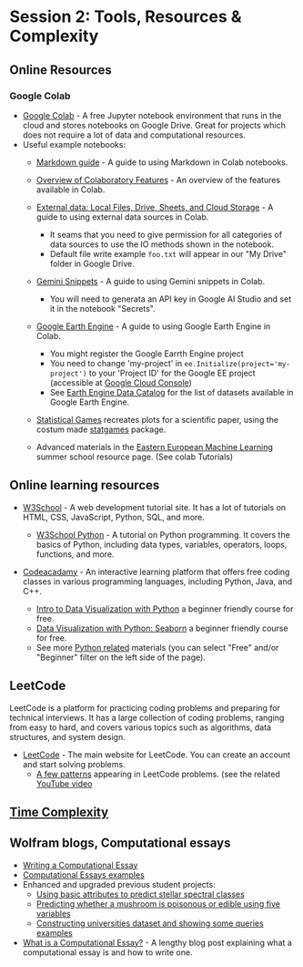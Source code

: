 # Session 2: Tools, Resources & Complexity

## Online Resources

### Google Colab

- [Google Colab](https://colab.research.google.com/) - A free Jupyter notebook environment that runs in the cloud and stores notebooks on Google Drive.
Great for projects which does not require a lot of data and computational resources.
- Useful example notebooks:
   - [Markdown guide](https://colab.research.google.com/notebooks/markdown_guide.ipynb) - A guide to using Markdown in Colab notebooks.
   - [Overview of Colaboratory Features](https://colab.research.google.com/notebooks/basic_features_overview.ipynb) - An overview of the features available in Colab.
   - [External data: Local Files, Drive, Sheets, and Cloud Storage](https://colab.research.google.com/notebooks/io.ipynb) - A guide to using external data sources in Colab.
        - It seams that you need to give permission for all categories of data sources to use the IO methods shown in the notebook.
        - Default file write example `foo.txt` will appear in our "My Drive" folder in Google Drive.
    - [Gemini Snippets](https://colab.research.google.com/notebooks/snippets/gemini.ipynb) - A guide to using Gemini snippets in Colab.
       - You will need to generata an API key in Google AI Studio and set it in the notebook "Secrets".

    - [Google Earth Engine](https://colab.research.google.com/github/google/earthengine-community/blob/master/guides/linked/ee-api-colab-setup.ipynb) - A guide to using Google Earth Engine in Colab.
        - You might register the Google Earrth Engine project
        - You need to change 'my-project' in `ee.Initialize(project='my-project')` to your 'Project ID' for the Google EE project (accessible at [Google Cloud Console](https://console.cloud.google.com/))
        - See [Earth Engine Data Catalog](https://developers.google.com/earth-engine/datasets) for the list of datasets available in Google Earth Engine.

    - [Statistical Games](https://colab.research.google.com/drive/1dFSqVPMd0_6Ai8iMfoohOETQjdy2C2GD) recreates plots for a scientific paper, using the costum made [statgames](https://github.com/Konczer/UncertaintyTheory/tree/main/StatisticalGames/Software/Python/statgames) package.

    - Advanced materials in the [Eastern European Machine Learning](https://github.com/eemlcommunity) summer school resource page. (See colab Tutorials)

## Online learning resources

- [W3School](https://www.w3schools.com/) - A web development tutorial site. It has a lot of tutorials on HTML, CSS, JavaScript, Python, SQL, and more.
  - [W3School Python](https://www.w3schools.com/python/) - A tutorial on Python programming. It covers the basics of Python, including data types, variables, operators, loops, functions, and more.

- [Codeacadamy](https://www.codecademy.com/) - An interactive learning platform that offers free coding classes in various programming languages, including Python, Java, and C++.
  - [Intro to Data Visualization with Python](https://www.codecademy.com/enrolled/courses/intro-to-data-visualization-with-python) a beginner friendly course for free.
  - [Data Visualization with Python: Seaborn](https://www.codecademy.com/enrolled/courses/data-visualization-with-python-seaborn) a beginner friendly course for free.
  - See more [Python related](https://www.codecademy.com/search?query=Python) materials (you can select "Free" and/or "Beginner" filter on the left side of the page).

## LeetCode

LeetCode is a platform for practicing coding problems and preparing for technical interviews. It has a large collection of coding problems, ranging from easy to hard, and covers various topics such as algorithms, data structures, and system design.

- [LeetCode](https://leetcode.com/) - The main website for LeetCode. You can create an account and start solving problems.
  - [A few patterns](https://blog.algomaster.io/p/15-leetcode-patterns) appearing in LeetCode problems. (see the related [YouTube video](https://www.youtube.com/watch?v=DjYZk8nrXVY)

## [Time Complexity](https://github.com/Konczer/ComputationalThinkingWithPython/blob/main/02_ToolsResourcesComplexity/TimeComplexity.ipynb) 

## Wolfram blogs, Computational essays

- [Writing a Computational Essay](https://www.wolframcloud.com/obj/Expositions/Published/ComputationalEssayGuidelines)
- [Computational Essays examples](https://notebookarchive.org/collection-pod?collection=computational-essays)
- Enhanced and upgraded previous student projects:
    - [Using basic attributes to predict stellar spectral classes](https://community.wolfram.com/groups/-/m/t/2988252)
    - [Predicting whether a mushroom is poisonous or edible using five variables](https://community.wolfram.com/groups/-/m/t/2952324)
    - [Constructing universities dataset and showing some queries examples](https://community.wolfram.com/groups/-/m/t/2988279)
- [What is a Computational Essay?](https://writings.stephenwolfram.com/2017/11/what-is-a-computational-essay/) - A lengthy blog post explaining what a computational essay is and how to write one.